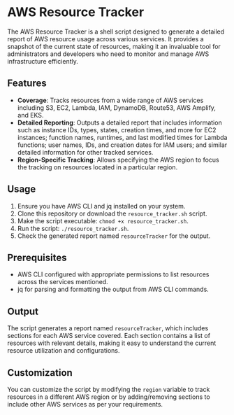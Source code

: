 # AWS Resource Tracker

The AWS Resource Tracker is a shell script designed to generate a detailed report of AWS resource usage across various services. It provides a snapshot of the current state of resources, making it an invaluable tool for administrators and developers who need to monitor and manage AWS infrastructure efficiently.

## Features

- **Coverage**: Tracks resources from a wide range of AWS services including S3, EC2, Lambda, IAM, DynamoDB, Route53, AWS Amplify, and EKS.
- **Detailed Reporting**: Outputs a detailed report that includes information such as instance IDs, types, states, creation times, and more for EC2 instances; function names, runtimes, and last modified times for Lambda functions; user names, IDs, and creation dates for IAM users; and similar detailed information for other tracked services.
- **Region-Specific Tracking**: Allows specifying the AWS region to focus the tracking on resources located in a particular region.

## Usage

1. Ensure you have AWS CLI and jq installed on your system.
2. Clone this repository or download the `resource_tracker.sh` script.
3. Make the script executable: `chmod +x resource_tracker.sh`.
4. Run the script: `./resource_tracker.sh`.
5. Check the generated report named `resourceTracker` for the output.

## Prerequisites

- AWS CLI configured with appropriate permissions to list resources across the services mentioned.
- jq for parsing and formatting the output from AWS CLI commands.

## Output

The script generates a report named `resourceTracker`, which includes sections for each AWS service covered. Each section contains a list of resources with relevant details, making it easy to understand the current resource utilization and configurations.

## Customization

You can customize the script by modifying the `region` variable to track resources in a different AWS region or by adding/removing sections to include other AWS services as per your requirements.
